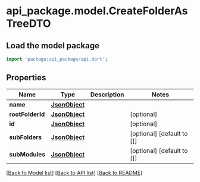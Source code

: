 # api_package.model.CreateFolderAsTreeDTO

## Load the model package
```dart
import 'package:api_package/api.dart';
```

## Properties
Name | Type | Description | Notes
------------ | ------------- | ------------- | -------------
**name** | [**JsonObject**](.md) |  | 
**rootFolderId** | [**JsonObject**](.md) |  | [optional] 
**id** | [**JsonObject**](.md) |  | [optional] 
**subFolders** | [**JsonObject**](.md) |  | [optional] [default to []]
**subModules** | [**JsonObject**](.md) |  | [optional] [default to []]

[[Back to Model list]](../README.md#documentation-for-models) [[Back to API list]](../README.md#documentation-for-api-endpoints) [[Back to README]](../README.md)


